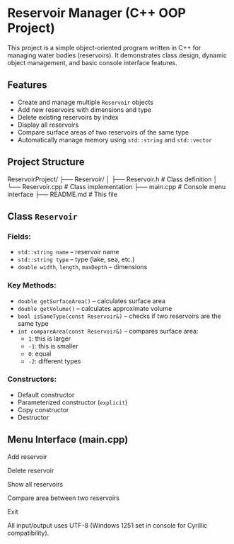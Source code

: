 # Reservoir Manager (C++ OOP Project)

This project is a simple object-oriented program written in C++ for managing water bodies (reservoirs). It demonstrates class design, dynamic object management, and basic console interface features.

## Features

- Create and manage multiple `Reservoir` objects
- Add new reservoirs with dimensions and type
- Delete existing reservoirs by index
- Display all reservoirs
- Compare surface areas of two reservoirs of the same type
- Automatically manage memory using `std::string` and `std::vector`

## Project Structure

ReservoirProject/
├── Reservoir/
│ ├── Reservoir.h # Class definition
│ └── Reservoir.cpp # Class implementation
├── main.cpp # Console menu interface
├── README.md # This file

## Class `Reservoir`

### Fields:
- `std::string name` – reservoir name
- `std::string type` – type (lake, sea, etc.)
- `double width`, `length`, `maxDepth` – dimensions

### Key Methods:
- `double getSurfaceArea()` – calculates surface area
- `double getVolume()` – calculates approximate volume
- `bool isSameType(const Reservoir&)` – checks if two reservoirs are the same type
- `int compareArea(const Reservoir&)` – compares surface area:
  - `1`: this is larger
  - `-1`: this is smaller
  - `0`: equal
  - `-2`: different types

### Constructors:
- Default constructor
- Parameterized constructor (`explicit`)
- Copy constructor
- Destructor

## Menu Interface (main.cpp)

Add reservoir

Delete reservoir

Show all reservoirs

Compare area between two reservoirs

Exit

All input/output uses UTF-8 (Windows 1251 set in console for Cyrillic compatibility).

